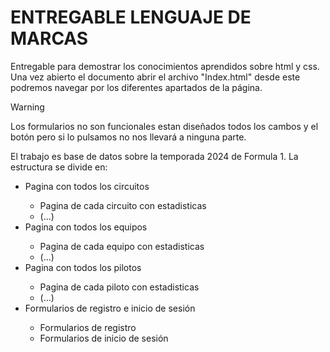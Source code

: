 <h1>ENTREGABLE LENGUAJE DE MARCAS</h1>

<p> Entregable para demostrar los conocimientos aprendidos sobre html y css.
Una vez abierto el documento abrir el archivo "Index.html" desde este podremos navegar por los diferentes apartados de la página. </p>

> [!WARNING]
> Los formularios no son funcionales estan diseñados todos los cambos y el botón pero si lo pulsamos no nos llevará a ninguna parte.

<p> El trabajo es base de datos sobre la temporada 2024 de Formula 1. La estructura se divide en:</p>

<ul>
    <li>Pagina con todos los circuitos</li>
        <ul>
        <li>Pagina de cada circuito con estadisticas</li>
        <li>(...)</li>
        </ul>
    <li>Pagina con todos los equipos</li>
        <ul>
        <li>Pagina de cada equipo con estadisticas</li>
        <li>(...)</li>
        </ul>
    <li>Pagina con todos los pilotos</li>
        <ul>
        <li>Pagina de cada piloto con estadisticas</li>
        <li>(...)</li>
        </ul>
    <li>Formularios de registro e inicio de sesión</li>
        <ul>    
        <li>Formularios de registro </li>
        <li>Formularios de inicio de sesión</li>
        </ul>
</ul>